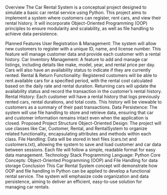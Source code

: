 Overview
The Car Rental System is a conceptual project designed to simulate a basic car rental service using Python.
This project aims to implement a system where customers can register, rent cars, and view their rental history.
It will incorporate Object-Oriented Programming (OOP) principles to ensure modularity and scalability, as well as file handling to achieve data persistence.

Planned Features
User Registration & Management: The system will allow new customers to register with a unique ID, name, and license number.
This feature will manage customer data and provide each customer with a rental history.
Car Inventory Management: A feature to add and manage car listings, including details like make, model, year, and rental price per day.
Cars will also have an availability status to indicate if they are currently rented.
Rental & Return Functionality: Registered customers will be able to rent available cars for a specified period, with the rental cost calculated based on the daily rate and rental duration. 
Returning cars will update the availability status and record the transaction in the customer’s rental history.
Rental History: Each customer will have a rental history that logs previously rented cars, rental durations, and total costs.
This history will be viewable to customers as a summary of their past transactions.
Data Persistence: The system will use file handling to store and retrieve data, ensuring that car and customer information remains intact even when the application is closed.
Proposed Project Structure
Object-Oriented Design: The project will use classes like Car, Customer, Rental, and RentalSystem to organize related functionality, encapsulating attributes and methods within each class.
File Handling: Data will be stored in text files (cars.txt and customers.txt), allowing the system to save and load customer and car data between sessions.
Each file will follow a simple, readable format for easy data management.
Technology Stack
Programming Language: Python
Core Concepts: Object-Oriented Programming (OOP) and File Handling for data storage
Conclusion
This Car Rental System concept will demonstrate how OOP and file handling in Python can be applied to develop a functional rental service. 
The system will emphasize code organization and data persistence, aiming to deliver an efficient, easy-to-use solution for managing car rentals.

